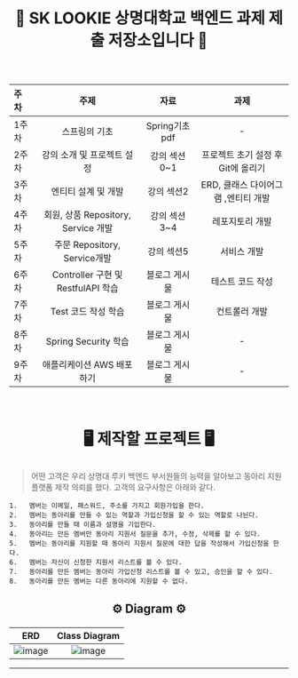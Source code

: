 # <p align="center">📁 SK LOOKIE 상명대학교 백엔드 과제 제출 저장소입니다 📁</p>

<br />

<div align="center">
  
|주차|주제|자료|과제|
|:---|:---:|:---:|:---:|
|1주차|스프링의 기초|Spring기초 pdf|-| 
|2주차|강의 소개 및 프로젝트 설정|강의 섹션0~1|프로젝트 초기 설정 후 Git에 올리기|
|3주차|엔티티 설계 및 개발|강의 섹션2|ERD, 클래스 다이어그램 ,엔티티 개발| 
|4주차|회원, 상품 Repository, Service 개발|강의 섹션3~4|레포지토리 개발|
|5주차|주문 Repository, Service개발|강의 섹션5|서비스 개발|
|6주차|Controller 구현 및 RestfulAPI 학습|블로그 게시물|테스트 코드 작성|
|7주차|Test 코드 작성 학습|블로그 게시물|컨트롤러 개발|
|8주차|Spring Security 학습|블로그 게시물|-|
|9주차|애플리케이션 AWS 배포 하기|블로그 게시물|-|
  
</div>

<br />


#  <p align="center"> 🖥 제작할 프로젝트 🖥 </p>

> 어떤 고객은 우리 상명대 루키 백엔드 부서원들의 능력을 알아보고 동아리 지원 플랫폼 제작 의뢰를 했다. 고객의 요구사항은 아래와 같다.

```
1.   멤버는 이메일, 패스워드, 주소를 가지고 회원가입을 한다.
2.   멤버는 동아리를 만들 수 있는 역할과 가입신청을 할 수 있는 역할로 나뉜다.
3.   동아리를 만들 때 이름과 설명을 기입한다.
4.   동아리는 만든 멤버만 동아리 지원서 질문을 추가, 수정, 삭제를 할 수 있다. 
5.   멤버는 동아리를 지원할 때 동아리 지원서 질문에 대한 답을 작성해서 가입신청을 한다.
6.   멤버는 자신이 신청한 지원서 리스트를 볼 수 있다.
7.   동아리를 만든 멤버는 동아리 가입신청 리스트를 볼 수 있고, 승인을 할 수 있다. 
8.   동아리를 만든 멤버는 다른 동아리에 지원할 수 없다.
```

##  <p align="center"> ⚙️ Diagram ⚙️ </p>
|ERD|Class Diagram|
|:---:|:---:|
|![image](https://user-images.githubusercontent.com/62318430/166396506-34bab732-c2f1-4472-ab9b-5d5527d7010a.png)|![image](https://user-images.githubusercontent.com/62318430/166396523-9c783590-1f98-441c-b838-68ac2f21170f.png)|
---
